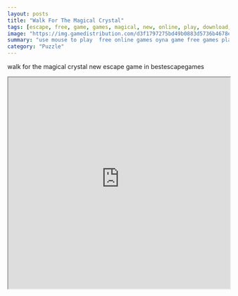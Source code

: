 ```yaml
---
layout: posts
title: "Walk For The Magical Crystal"
tags: [escape, free, game, games, magical, new, online, play, download, walk, crystal, free, online, games, oyna, game, free, games, play, play, games]
image: "https://img.gamedistribution.com/d3f1797275bd49b0883d5736b4678efe.jpg"
summary: "use mouse to play  free online games oyna game free games play play games"
category: "Puzzle"
---
```


walk for the magical crystal new escape game in bestescapegames

<iframe width="100%" height="480px;" src="https://flash.gamedistribution.com?game=d3f1797275bd49b0883d5736b4678efe"></iframe>